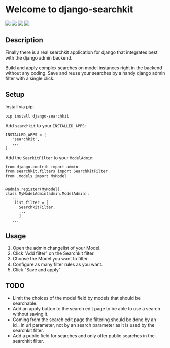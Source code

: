 # Welcome to django-searchkit

[<img src="https://github.com/thomst/django-searchkit/actions/workflows/ci.yml/badge.svg">](https://github.com/thomst/django-searchkit/)
[<img src="https://coveralls.io/repos/github/thomst/django-searchkit/badge.svg?branch=main">](https://coveralls.io/github/thomst/django-searchkit?branch=main)
[<img src="https://img.shields.io/badge/python-3.9%20%7C%203.10%20%7C%203.11-blue">](https://img.shields.io/badge/python-3.9%20%7C%203.10%20%7C%203.11-blue)
[<img src="https://img.shields.io/badge/django-4.0%20%7C%204.1%20%7C%204.2%20%7C%205.0%20%7C%205.1%20%7C%205.2-orange">](https://img.shields.io/badge/django-4.0%20%7C%204.1%20%7C%204.2%20%7C%205.0%20%7C%205.1%20%7C%205.2-orange)


## Description

Finally there is a real searchkit application for django that integrates best
with the django admin backend.

Build and apply complex searches on model instances right in the backend without
any coding. Save and reuse your searches by a handy django admin filter with a
single click.


## Setup

Install via pip:
```
pip install django-searchkit
```

Add `searchkit` to your `INSTALLED_APPS`:
```
INSTALLED_APPS = [
   'searchkit',
   ...
]
```

Add the `SearkitFilter` to your `ModelAdmin`:
```
from django.contrib import admin
from searchkit.filters import SearchkitFilter
from .models import MyModel


@admin.register(MyModel)
class MyModelAdmin(admin.ModelAdmin):
   ...
    list_filter = [
      SearchkitFilter,
      ...
      ]
   ...
```

## Usage

1. Open the admin changelist of your Model.
2. Click "Add filter" on the Searchkit filter.
3. Choose the Model you want to filter.
4. Configure as many filter rules as you want.
5. Click "Save and apply"


## TODO

- Limit the choices of the model field by models that should be searchable.
- Add an apply button to the search edit page to be able to use a search without
  saving it.
- Coming from the search edit page the filtering should be done by an id__in url
  parameter, not by an search parameter as it is used by the searchkit filter.
- Add a public field for searches and only offer public searches in the
  searchkit filter.